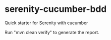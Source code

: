# serenity-cucumber-bdd
Quick starter for Serenity with cucumber

Run "mvn clean verify" to generate the report.
